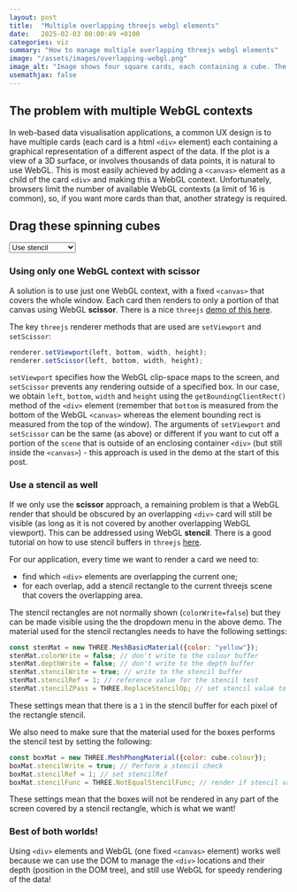 ```yaml
---
layout: post
title:  "Multiple overlapping threejs webgl elements"
date:   2025-02-03 00:00:49 +0100
categories: viz
summary: "How to manage multiple overlapping threejs webgl elements"
image: "/assets/images/overlapping-webgl.png"
image_alt: "Image shows four square cards, each containing a cube. The cards are arranged at random and overlap each other."
usemathjax: false
---
```


## The problem with multiple WebGL contexts
In web-based data visualisation applications, a common UX design is to have multiple cards (each card is a html `<div>` element) each containing a graphical representation of a different aspect of the data. If the plot is a view of a 3D surface, or involves thousands of data points, it is natural to use WebGL. This is most easily achieved by adding a `<canvas>` element as a child of the card `<div>` and making this a WebGL context. Unfortunately, browsers limit the number of available WebGL contexts (a limit of 16 is common), so, if you want more cards than that, another strategy is required.


## Drag these spinning cubes
<select id="stencil">
    <option value="with">Use stencil</option>
    <option value="show">Show stencil</option>
    <option value="without">Don't use stencil</option>
</select>

<div id="target"></div>

### Using only one WebGL context with scissor
A solution is to use just one WebGL context, with a fixed `<canvas>` that covers the whole window. Each card then renders to only a portion of that canvas using WebGL **scissor**. There is a nice `threejs` [demo of this here](https://threejs.org/examples/webgl_multiple_elements.html).

The key `threejs` renderer methods that are used are `setViewport` and `setScissor`:
```js
renderer.setViewport(left, bottom, width, height);
renderer.setScissor(left, bottom, width, height);
```
`setViewport` specifies how the WebGL clip-space maps to the screen, and `setScissor` prevents any rendering outside of a specified box. In our case, we obtain `left`, `bottom`, `width` and `height` using the `getBoundingClientRect()` method of the `<div>` element (remember that `bottom` is measured from the bottom of the WebGL `<canvas>` whereas the element bounding rect is measured from the top of the window). The arguments of `setViewport` and `setScissor` can be the same (as above) or different if you want to cut off a portion of the `scene` that is outside of an enclosing container `<div>` (but still inside the `<canvas>`) - this approach is used in the demo at the start of this post.

### Use a stencil as well
If we only use the **scissor** approach, a remaining problem is that a WebGL render that should be obscured by an overlapping `<div>` card will still be visible (as long as it is not covered by another overlapping WebGL viewport). This can be addressed using WebGL **stencil**. There is a good tutorial on how to use stencil buffers in `threejs` [here](https://www.youtube.com/watch?v=X93GxW84t84).

For our application, every time we want to render a card we need to:

* find which `<div>` elements are overlapping the current one;
* for each overlap, add a stencil rectangle to the current threejs scene that covers the overlapping area.

The stencil rectangles are not normally shown (`colorWrite=false`) but they can be made visible using the the dropdown menu in the above demo. The material used for the stencil rectangles needs to have the following settings:

``` js
const stenMat = new THREE.MeshBasicMaterial({color: "yellow"});
stenMat.colorWrite = false; // don't write to the colour buffer
stenMat.depthWrite = false; // don't write to the depth buffer
stenMat.stencilWrite = true; // write to the stencil buffer
stenMat.stencilRef = 1; // reference value for the stencil test
stenMat.stencilZPass = THREE.ReplaceStencilOp; // set stencil value to 1
```

These settings mean that there is a `1` in the stencil buffer for each pixel of the rectangle stencil.  

We also need to make sure that the material used for the boxes performs the stencil test by setting the following:

```js
const boxMat = new THREE.MeshPhongMaterial({color: cube.colour});
boxMat.stencilWrite = true; // Perform a stencil check
boxMat.stencilRef = 1; // set stencilRef
boxMat.stencilFunc = THREE.NotEqualStencilFunc; // render if stencil value not equal to 1
```

These settings mean that the boxes will not be rendered in any part of the screen covered by a stencil rectangle, which is what we want!

### Best of both worlds!
Using `<div>` elements and WebGL (one fixed `<canvas>` element) works well because we can use the DOM to manage the `<div>` locations and their depth (position in the DOM tree), and still use WebGL for speedy rendering of the data!

<script type="module" defer>
    import * as d3 from 'https://cdn.skypack.dev/d3@7.0.0'; // I like to use d3 to manage the DOM
    import * as THREE from 'https://cdn.skypack.dev/three@0.132.2';
    import { OrbitControls } from 'https://cdn.skypack.dev/three@0.132.2/examples/jsm/controls/OrbitControls.js';

    // array of objects, each with the position and colour of a div
    const cubes = [
        {idx:0, x: 10, y: 10, colour: 'red', stencilRects:[]},
        {idx:1, x: 350, y: 150, colour: 'blue', stencilRects:[]},
        {idx:2, x: 200, y: 250, colour: 'green', stencilRects:[]},
        {idx:3, x: 400, y: 50, colour: 'yellow', stencilRects:[]}
    ];

    const target = d3.select('#target');

    //set width of and height of container div
    target.style('width', '100%')
        .style('height', '500px')
        .style('border', '1px solid black')
        .style('border-radius', '5px')
        .style('overflow', 'hidden')
        .style('position', 'relative');

    // create a div (class outer-div) for each object in the cube array
    target
        .selectAll('.outer-div')
        .data(cubes)
        .enter().append('div')
            .attr('class', 'outer-div')
            .style('position', 'absolute')
            .style('left', d => d.x + 'px')
            .style('top', d => d.y + 'px')
            .style('width', '200px')
            .style('height', '200px')
            .style('background-color', 'white')
            .style('border', '2px solid lightgrey')
            .call(d3.drag()
                .on('start', function(event, d) {
                    d3.select(this).raise();
                })
                .on('drag', function(event, d) {
                    d3.select(this)
                        .style('left', `${d.x = event.x}px`)
                        .style('top', `${d.y = event.y}px`);
                })
            )
            // append an inner-div which is 20px smaller all round than the outer-div
            .append('div')
                .attr('class', 'inner-div')
                .style('position', 'absolute')
                .style('left', '20px')
                .style('top', '20px')   
                .style('width', '160px')
                .style('height', '160px')
                .on('pointerdown', function(event, d) { // stop the div from being dragged when the mouse is over the inner-div
                    event.stopPropagation();
                    event.preventDefault();
            });
            
    // one renderer for whole screen
    const renderer = new THREE.WebGLRenderer({ antialias: true, alpha: true, stencil: true });
    document.body.appendChild(renderer.domElement);
    d3.select("canvas")
        .style("position", "fixed")
        .style("left", "0px")
        .style("top", "0px")
        .style("pointer-events", "none");

    renderer.setSize(window.innerWidth, window.innerHeight);
    renderer.setScissorTest(true);
    renderer.setPixelRatio(window.devicePixelRatio);
    renderer.setAnimationLoop(renderCubes);

    // set up scene for each cube
    cubes.forEach( cube => {
        const scene = new THREE.Scene();
        const backgroundGeometry = new THREE.PlaneGeometry(1000, 1000);
        const backgroundMaterial = new THREE.MeshBasicMaterial({color: 0xd3d3d3});
        backgroundMaterial.depthWrite = false;
        backgroundMaterial.colorWrite = true;
        backgroundMaterial.stencilWrite = true;
        backgroundMaterial.stencilRef = 1;
        backgroundMaterial.stencilFunc = THREE.NotEqualStencilFunc;
        const background = new THREE.Mesh(backgroundGeometry, backgroundMaterial);
        background.material.onBeforeCompile = function( shader ){
            shader.vertexShader = shader.vertexShader.replace( `#include <project_vertex>` , 
                `gl_Position = vec4( position , 1.0 );`
            );
        }
        background.renderOrder = 9;
        scene.add(background);

        const camera = new THREE.PerspectiveCamera(45, 1, 0.1, 1000);
        camera.position.set(0, 0, 3);

        const box = new THREE.BoxGeometry(1, 1, 1);
        const boxMat = new THREE.MeshPhongMaterial({color: cube.colour});
        boxMat.stencilWrite = true;
        boxMat.stencilRef = 1;
        boxMat.stencilFunc = THREE.NotEqualStencilFunc;

        const cubeMesh = new THREE.Mesh(box, boxMat)
        cubeMesh.renderOrder = 10;
        scene.add(cubeMesh);

        // light
        const light = new THREE.DirectionalLight(0xffffff, 1);
        light.position.set(0, 0, 1);
        scene.add(light);

        //controls
        const element = d3.selectAll(".inner-div").filter(d => d.idx == cube.idx).node();
        const controls = new OrbitControls(camera, element);
        controls.enabled = true;
        controls.update();
        controls.addEventListener('change', function() {
            light.position.copy(camera.position);
        });
        controls.enableZoom = true;

        cube.scene = scene;
        cube.camera = camera;
    });

    renderCubes();

    function renderCubes() {
        const containerRect = target.node().getBoundingClientRect();
        const outerDivs = d3.selectAll(".outer-div").nodes().map(d => d.getBoundingClientRect());

        const stencilMenu = d3.select('#stencil').node().value;
        let stencilColorWrite = false;
        let stencilWrite = true;
        if (stencilMenu == 'show') {
            stencilColorWrite = true;
        } else if (stencilMenu == 'without') {
            stencilWrite = false;
        }
   
        d3.selectAll('.inner-div').each(function(d, i) { // i is the child index of the div in the parent
            const idx = d.idx;
            const cubeData = cubes.find(d => d.idx==idx); // get this cube's data
            const scene = cubeData.scene;
            const camera = cubeData.camera;
            scene.children[ 1 ].rotation.y = Date.now() * 0.001; // spin the cube

            const canvasHeight = renderer.domElement.clientHeight;

            const rect = this.getBoundingClientRect();
            const width = rect.width;
            const height = rect.height
        
            const scissorLeft = Math.max(rect.left,containerRect.left);
            const scissorRight = Math.min(rect.right,containerRect.right);
            const scissorTop = Math.max(rect.top, containerRect.top);
            const scissorBottom = Math.min(rect.bottom, containerRect.bottom);


            renderer.setScissor(scissorLeft, canvasHeight - scissorBottom, scissorRight-scissorLeft, scissorBottom - scissorTop); // set scissor to match the div
            renderer.setViewport(rect.left, canvasHeight - rect.bottom, width, height); // set viewport to match the div

            const nearerDivs = outerDivs.filter((d, j) => i < j); // get the divs that are later in the array
            const nearerDivsClipSpace = nearerDivs.map(d => { // convert to clip space
                const left = (d.left - rect.left) / width * 2 - 1;
                const right = (d.right - rect.left) / width * 2 - 1;
                const top = (rect.top + rect.height - d.top) / height * 2 - 1;
                const bottom = (rect.top + rect.height - d.bottom) / height * 2 - 1;
                let overlap = false;
        
                if (left < 1 && right > -1 && bottom < 1 && top > -1) {
                    overlap = true;
                }
                return {left, right, top, bottom, overlap};
            });
         
            const overlappingDivsClipSpace = nearerDivsClipSpace.filter(d => d.overlap);

            // remove old stencil rectangles from the scene
            cubeData.stencilRects.forEach( uuid => {
                const oldRect = scene.getObjectByProperty('uuid', uuid);
                oldRect.geometry.dispose();
                oldRect.material.dispose();
                scene.remove(oldRect);
            })
            cubeData.stencilRects = [];

            // create new stencil rectangles where there is overlap
            overlappingDivsClipSpace.forEach(d => {
                const rectangleBufferGeometryForMesh = new THREE.BufferGeometry();
                const vertices = new Float32Array([
                    d.left, d.top, 0,
                    d.right, d.top, 0,
                    d.right, d.bottom, 0,
                    d.left, d.bottom, 0
                ]);
                const indices = new Uint32Array([
                    0, 2, 1,
                    0, 3, 2
                ]);
                rectangleBufferGeometryForMesh.setAttribute('position', new THREE.BufferAttribute(vertices, 3));
                rectangleBufferGeometryForMesh.setIndex(new THREE.BufferAttribute(indices, 1));
                const stenMat = new THREE.MeshBasicMaterial({color: "yellow"});
                stenMat.colorWrite = stencilColorWrite; // default = false (don't show the colour)
                stenMat.depthWrite = false; // don't write to the depth buffer
                stenMat.stencilWrite = stencilWrite; // default is true (write to the stencil buffer)
                stenMat.stencilRef = 1; // reference value for the stencil test
                stenMat.stencilZPass = THREE.ReplaceStencilOp; // set stencil value to stencilRef if rectangle is drawn
                const rectangle = new THREE.Mesh(rectangleBufferGeometryForMesh, stenMat);
                rectangle.material.onBeforeCompile = function( shader ){ // keep rectangle fixed in clip space
                    shader.vertexShader = shader.vertexShader.replace( `#include <project_vertex>` , 
                        `gl_Position = vec4( position , 1.0 );`
                    );
                }
                rectangle.renderOrder = 0; // draw first

                cubeData.stencilRects.push(rectangle.uuid)
                scene.add(rectangle);  
                
            });

            renderer.render(scene, camera);

        });
    }

</script>






